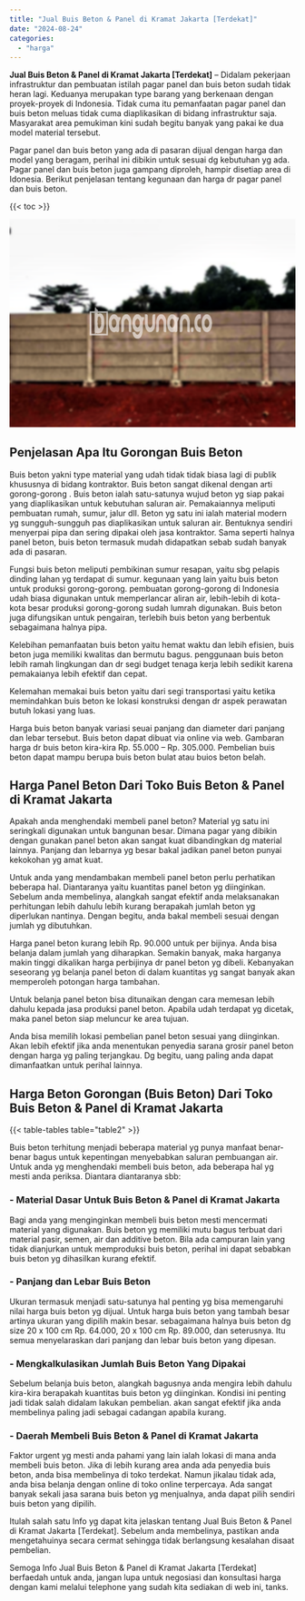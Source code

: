 ```yaml
---
title: "Jual Buis Beton & Panel di Kramat Jakarta [Terdekat]"
date: "2024-08-24"
categories: 
  - "harga"
---
```


**Jual Buis Beton & Panel di Kramat Jakarta \[Terdekat\]** – Didalam pekerjaan infrastruktur dan pembuatan istilah pagar panel dan buis beton sudah tidak heran lagi. Keduanya merupakan type barang yang berkenaan dengan proyek-proyek di Indonesia. Tidak cuma itu pemanfaatan pagar panel dan buis beton meluas tidak cuma diaplikasikan di bidang infrastruktur saja. Masyarakat area pemukiman kini sudah begitu banyak yang pakai ke dua model material tersebut.

Pagar panel dan buis beton yang ada di pasaran dijual dengan harga dan model yang beragam, perihal ini dibikin untuk sesuai dg kebutuhan yg ada. Pagar panel dan buis beton juga gampang diproleh, hampir disetiap area di Idonesia. Berikut penjelasan tentang kegunaan dan harga dr pagar panel dan buis beton.

{{< toc >}}

![Jual Buis Beton & Panel di Kramat Jakarta [Terdekat]](/images/jual-panel-buis-beton-murah-50.png)

## Penjelasan Apa Itu Gorongan Buis Beton

Buis beton yakni type material yang udah tidak tidak biasa lagi di publik khususnya di bidang kontraktor. Buis beton sangat dikenal dengan arti gorong-gorong . Buis beton ialah satu-satunya wujud beton yg siap pakai yang diaplikasikan untuk kebutuhan saluran air. Pemakaiannya meliputi pembuatan rumah, sumur, jalur dll. Beton yg satu ini ialah material modern yg sungguh-sungguh pas diaplikasikan untuk saluran air. Bentuknya sendiri menyerpai pipa dan sering dipakai oleh jasa kontraktor. Sama seperti halnya panel beton, buis beton termasuk mudah didapatkan sebab sudah banyak ada di pasaran.

Fungsi buis beton meliputi pembikinan sumur resapan, yaitu sbg pelapis dinding lahan yg terdapat di sumur. kegunaan yang lain yaitu buis beton untuk produksi gorong-gorong. pembuatan gorong-gorong di Indonesia udah biasa digunakan untuk memperlancar aliran air, lebih-lebih di kota-kota besar produksi gorong-gorong sudah lumrah digunakan. Buis beton juga difungsikan untuk pengairan, terlebih buis beton yang berbentuk sebagaimana halnya pipa.

Kelebihan pemanfaatan buis beton yaitu hemat waktu dan lebih efisien, buis beton juga memiliki kwalitas dan bermutu bagus. penggunaan buis beton lebih ramah lingkungan dan dr segi budget tenaga kerja lebih sedikit karena pemakaianya lebih efektif dan cepat.

Kelemahan memakai buis beton yaitu dari segi transportasi yaitu ketika memindahkan buis beton ke lokasi konstruksi dengan dr aspek perawatan butuh lokasi yang luas.

Harga buis beton banyak variasi seuai panjang dan diameter dari panjang dan lebar tersebut. Buis beton dapat dibuat via online via web. Gambaran harga dr buis beton kira-kira Rp. 55.000 – Rp. 305.000. Pembelian buis beton dapat mampu berupa buis beton bulat atau buios beton belah.

## Harga Panel Beton Dari Toko Buis Beton & Panel di Kramat Jakarta

Apakah anda menghendaki membeli panel beton? Material yg satu ini seringkali digunakan untuk bangunan besar. Dimana pagar yang dibikin dengan gunakan panel beton akan sangat kuat dibandingkan dg material lainnya. Panjang dan lebarnya yg besar bakal jadikan panel beton punyai kekokohan yg amat kuat.

Untuk anda yang mendambakan membeli panel beton perlu perhatikan beberapa hal. Diantaranya yaitu kuantitas panel beton yg diinginkan. Sebelum anda membelinya, alangkah sangat efektif anda melaksanakan perhitungan lebih dahulu lebih kurang berapakah jumlah beton yg diperlukan nantinya. Dengan begitu, anda bakal membeli sesuai dengan jumlah yg dibutuhkan.

Harga panel beton kurang lebih Rp. 90.000 untuk per bijinya. Anda bisa belanja dalam jumlah yang diharapkan. Semakin banyak, maka harganya makin tinggi dikalikan harga perbijinya dr panel beton yg dibeli. Kebanyakan seseorang yg belanja panel beton di dalam kuantitas yg sangat banyak akan memperoleh potongan harga tambahan.

Untuk belanja panel beton bisa ditunaikan dengan cara memesan lebih dahulu kepada jasa produksi panel beton. Apabila udah terdapat yg dicetak, maka panel beton siap meluncur ke area tujuan.

Anda bisa memilih lokasi pembelian panel beton sesuai yang diinginkan. Akan lebih efektif jika anda menentukan penyedia sarana grosir panel beton dengan harga yg paling terjangkau. Dg begitu, uang paling anda dapat dimanfaatkan untuk perihal lainnya.

## Harga Beton Gorongan (Buis Beton) Dari Toko Buis Beton & Panel di Kramat Jakarta

{{< table-tables table="table2" >}}

Buis beton terhitung menjadi beberapa material yg punya manfaat benar-benar bagus untuk kepentingan menyebabkan saluran pembuangan air. Untuk anda yg menghendaki membeli buis beton, ada beberapa hal yg mesti anda periksa. Diantara diantaranya sbb:

### \- Material Dasar Untuk Buis Beton & Panel di Kramat Jakarta

Bagi anda yang menginginkan membeli buis beton mesti mencermati material yang digunakan. Buis beton yg memiliki mutu bagus terbuat dari material pasir, semen, air dan additive beton. Bila ada campuran lain yang tidak dianjurkan untuk memproduksi buis beton, perihal ini dapat sebabkan buis beton yg dihasilkan kurang efektif.

### \- Panjang dan Lebar Buis Beton

Ukuran termasuk menjadi satu-satunya hal penting yg bisa memengaruhi nilai harga buis beton yg dijual. Untuk harga buis beton yang tambah besar artinya ukuran yang dipilih makin besar. sebagaimana halnya buis beton dg size 20 x 100 cm Rp. 64.000, 20 x 100 cm Rp. 89.000, dan seterusnya. Itu semua menyelaraskan dari panjang dan lebar buis beton yang dipesan.

### \- Mengkalkulasikan Jumlah Buis Beton Yang Dipakai

Sebelum belanja buis beton, alangkah bagusnya anda mengira lebih dahulu kira-kira berapakah kuantitas buis beton yg diinginkan. Kondisi ini penting jadi tidak salah didalam lakukan pembelian. akan sangat efektif jika anda membelinya paling jadi sebagai cadangan apabila kurang.

### \- Daerah Membeli Buis Beton & Panel di Kramat Jakarta

Faktor urgent yg mesti anda pahami yang lain ialah lokasi di mana anda membeli buis beton. Jika di lebih kurang area anda ada penyedia buis beton, anda bisa membelinya di toko terdekat. Namun jikalau tidak ada, anda bisa belanja dengan online di toko online terpercaya. Ada sangat banyak sekali jasa sarana buis beton yg menjualnya, anda dapat pilih sendiri buis beton yang dipilih.

Itulah salah satu Info yg dapat kita jelaskan tentang Jual Buis Beton & Panel di Kramat Jakarta \[Terdekat\]. Sebelum anda membelinya, pastikan anda mengetahuinya secara cermat sehingga tidak berlangsung kesalahan disaat pembelian.

Semoga Info Jual Buis Beton & Panel di Kramat Jakarta \[Terdekat\] berfaedah untuk anda, jangan lupa untuk negosiasi dan konsultasi harga dengan kami melalui telephone yang sudah kita sediakan di web ini, tanks.
